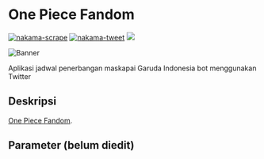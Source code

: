 # One Piece Fandom

[![nakama-scrape](https://github.com/alfanugraha/onepiece/actions/workflows/nakama-scrape.yml/badge.svg)](https://github.com/alfanugraha/onepiece/actions/workflows/nakama-scrape.yml) [![nakama-tweet](https://github.com/alfanugraha/onepiece/actions/workflows/nakama-tweet.yml/badge.svg)](https://github.com/alfanugraha/onepiece/actions/workflows/nakama-tweet.yml) [![](https://img.shields.io/badge/Twitter-@onepiececharbot-white?style=flat&labelColor=blue&logo=Twitter&logoColor=white)](https://twitter.com/onepiececharbot)

![Banner](https://www.bannerbear.com/demos/github-social-preview-generator-tool?repo=https://github.com/sindresorhus/awesome "Banner")

Aplikasi jadwal penerbangan maskapai Garuda Indonesia bot menggunakan Twitter

## Deskripsi

[One Piece Fandom](https://onepiece.fandom.com/wiki/List_of_Canon_Characters).

## Parameter (belum diedit)

